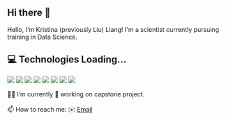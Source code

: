 ## Hi there 👋

Hello, I'm Kristina (previously Liu) Liang! I'm a scientist currently pursuing training in Data Science. 



## 💻 Technologies Loading...
<p>
   <img src="https://img.shields.io/badge/-Python-05122A?style=flat&logo=python">
   <img src="https://img.shields.io/badge/-Git-05122A?style=flat&logo=git">
   <img src="https://img.shields.io/badge/TensorFlow-FF3F06?style=flat&logo=tensorflow&logoColor=white">
   <img src="https://img.shields.io/badge/scikit-learn-black?logo=scikit-learn">
   <img src="https://img.shields.io/badge/-SQL-000?&logo=MySQL&logoColor=4479A1">
   <img src="https://img.shields.io/badge/Pandas-150458?logo=pandas&logoColor=fff)">
   <img src = "https://custom-icon-badges.demolab.com/badge/Matplotlib-71D291?logo=matplotlib&logoColor=fff)">
   <img src = "https://img.shields.io/badge/NumPy-4DABCF?logo=numpy&logoColor=fff">
</p>

<p>
👨‍💻 I’m currently 🔧 working on capstone project. <br>
<br>
📫 How to reach me: ✉️ <a href="mailto:liang.kristina.cal@gmail.com">Email</a> 

</p>

<!--
**liu-kristina/liu-kristina** is a ✨ _special_ ✨ repository because its `README.md` (this file) appears on your GitHub profile.

Here are some ideas to get you started:

- 🔭 I’m currently working on ...
- 🌱 I’m currently learning ...
- 👯 I’m looking to collaborate on ...
- 🤔 I’m looking for help with ...
- 💬 Ask me about ...
- 📫 How to reach me: ...
- 😄 Pronouns: ...
- ⚡ Fun fact: ...
-->
